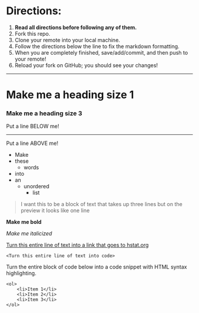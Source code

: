 # Directions:
1. **Read all directions before following any of them.**
2. Fork this repo.
2. Clone your remote into your local machine.
3. Follow the directions below the line to fix the markdown formatting.
4. When you are completely finished, save/add/commit, and then push to your remote!
5. Reload your fork on GitHub; you should see your changes!

---

# Make me a heading size 1
### Make me a heading size 3

Put a line BELOW me!

---

Put a line ABOVE me!

* Make
* these
  * words
* into
* an
  * unordered
    * list
    

>I want this to be a block of text
>that takes up three lines but on
>the preview it looks like one line

**Make me bold**

_Make me italicized_

[Turn this entire line of text into a link that goes to hstat.org](http://www.hstat.org/)

`<Turn this entire line of text into code>`

Turn the entire block of code below into a code snippet with HTML syntax highlighting.

```
<ol>
    <li>Item 1</li>
    <li>Item 2</li>
    <li>Item 3</li>
</ol>
```
